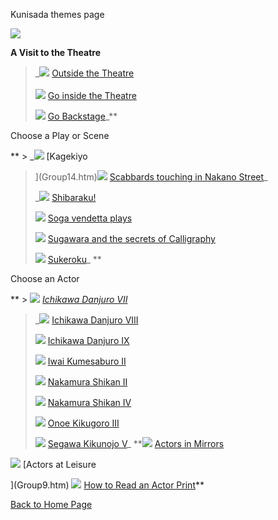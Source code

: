 Kunisada themes page

![](themes1.gif)

**A Visit to the Theatre**

 >  _![](bd10265_1.gif) [Outside the Theatre  
> ](KUN/knunightstreetr.htm)  
> ![](bd10265_1.gif) [Go inside the Theatre](KUN/LINKTHE.htm)  
>   
> ![](bd10265_1.gif) [Go Backstage](Group13.htm)_**

Choose a Play or Scene

** >  _![](bd10265_1.gif) [Kagekiyo  
>   
> ](Group14.htm)![](bd10265_1.gif) [Scabbards touching in Nakano Street](Group4.htm)_
>
>  _![](bd10265_1.gif) [Shibaraku!](Group2.htm)
>
> ![](bd10265_1.gif) [Soga vendetta plays](Group6.htm) 
>
> ![](bd10265_1.gif) [Sugawara and the secrets of Calligraphy](Group3.htm)
>
> ![](bd10265_1.gif) [Sukeroku](Group5.htm)_ **

Choose an Actor

** > ![](bd10265_1.gif) _[Ichikawa Danjuro VII](Group8pt1.htm)_
>
>  _![](bd10265_1.gif) [Ichikawa Danjuro VIII](Group12.htm) 
>
> ![](bd10265_1.gif) [Ichikawa Danjuro IX](Group18.htm) 
>
> ![](bd10265_1.gif) [Iwai Kumesaburo II](Group19.htm)
>
> ![](bd10265_1.gif) [Nakamura Shikan II](Group20.htm) 
>
> ![](bd10265_1.gif) [Nakamura Shikan IV](Group21.htm) 
>
> ![](bd10265_1.gif) [Onoe Kikugoro III](Group16pt1.htm)
>
> ![](bd10265_1.gif) [Segawa Kikunojo V](Group7.htm)_ **![](bd10265_1.gif) [Actors in Mirrors](Group11.htm)

 ![](bd10265_1.gif) [Actors at Leisure  

](Group9.htm) ![](bd10265_1.gif) [How to Read an Actor Print](textH.htm)**

[Back to Home Page](texthomepage.htm)
